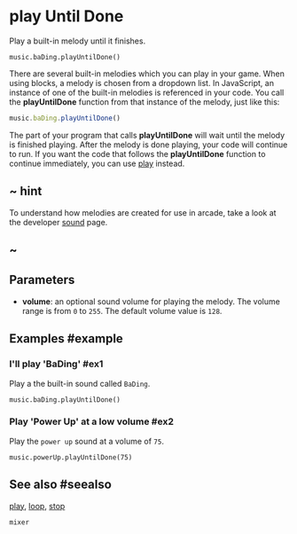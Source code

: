 # play Until Done

Play a built-in melody until it finishes.

```sig
music.baDing.playUntilDone()
```

There are several built-in melodies which you can play in your game. When using blocks, a melody is chosen from a dropdown list. In JavaScript, an instance of one of the built-in melodies is referenced in your code. You call the **playUntilDone** function from that instance of the melody, just like this:

```typescript
music.baDing.playUntilDone()
```

The part of your program that calls **playUntilDone** will wait until the melody is finished playing. After the melody is done playing, your code will continue to run. If you want the code that follows the **playUntilDone** function to continue immediately, you can use [play](/reference/mixer/melody/play-until-done) instead.

## ~ hint

To understand how melodies are created for use in arcade, take a look at the developer [sound](/developer/sound) page.

## ~

## Parameters

* **volume**: an optional sound volume for playing the melody. The volume range is from `0` to `255`. The default volume value is `128`.

## Examples #example

### I'll play 'BaDing' #ex1

Play a the built-in sound called `BaDing`.

```blocks
music.baDing.playUntilDone()
```

### Play 'Power Up' at a low volume #ex2

Play the ``power up`` sound at a volume of `75`.

```blocks
music.powerUp.playUntilDone(75)
```

## See also #seealso

[play](/reference/music/melody/play),
[loop](/reference/music/melody/loop),
[stop](/reference/music/melody/stop)

```package
mixer
```